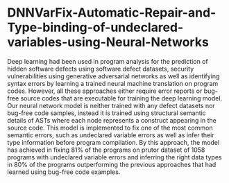 # DNNVarFix-Automatic-Repair-and-Type-binding-of-undeclared-variables-using-Neural-Networks
Deep learning had been used in program analysis for the prediction of hidden software defects using software defect datasets, security vulnerabilities using generative adversarial networks as well as identifying syntax errors by learning a trained neural machine translation on program codes. However, all these approaches either require error reports or bug-free source codes that are executable for training the deep learning model. Our neural network model is neither trained with any defect datasets nor bug-free code samples, instead it is trained using structural semantic details of ASTs where each node represents a construct appearing in the source code. This model is implemented to fix one of the most common semantic errors, such as undeclared variable errors as well as infer their type information before program compilation. By this approach, the model has achieved in fixing 81$\%$ of the programs on prutor dataset of 1058 programs with undeclared variable errors and inferring the right data types in 80$\%$ of the programs outperforming the previous approaches that had learned using bug-free code examples.
